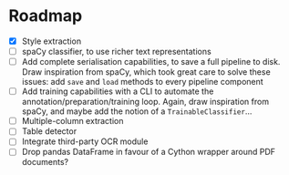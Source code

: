 # Roadmap

- [x] Style extraction
- [ ] spaCy classifier, to use richer text representations
- [ ] Add complete serialisation capabilities, to save a full pipeline to disk.
      Draw inspiration from spaCy, which took great care to solve these issues:
      add `save` and `load` methods to every pipeline component
- [ ] Add training capabilities with a CLI to automate the annotation/preparation/training loop.
      Again, draw inspiration from spaCy, and maybe add the notion of a `TrainableClassifier`...
- [ ] Multiple-column extraction
- [ ] Table detector
- [ ] Integrate third-party OCR module
- [ ] Drop pandas DataFrame in favour of a Cython wrapper around PDF documents?
